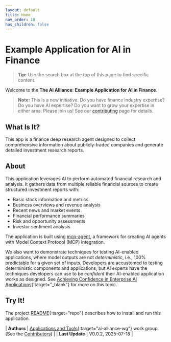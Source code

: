 ```yaml
---
layout: default
title: Home
nav_order: 10
has_children: false
---
```


# Example Application for AI in Finance

> **Tip:** Use the search box at the top of this page to find specific content.

Welcome to the **The AI Alliance**: **Example Application for AI in Finance**. 

> **Note:** This is a new initiative. Do you have finance industry expertise? Do you have AI expertise? Do you want to grow your expertise in either area. Please join us! See our [contributing]({{site.baseurl}}/contributing) page for details.

## What Is It?

This app is a finance deep research agent designed to collect comprehensive information about publicly-traded companies and generate detailed investment research reports.

## About

This application leverages AI to perform automated financial research and analysis. It gathers data from multiple reliable financial sources to create structured investment reports with:

- Basic stock information and metrics
- Business overviews and revenue analysis
- Recent news and market events
- Financial performance summaries
- Risk and opportunity assessments
- Investor sentiment analysis

The application is built using [mcp-agent](https://github.com/lastmile-ai/mcp-agent), a framework for creating AI agents with Model Context Protocol (MCP) integration.

We also want to demonstrate techniques for testing AI-enabled applications, where model outputs are not _deterministic_, i.e., 100% predictable for a given set of inputs. Developers are accustomed to testing deterministic components and applications, but AI experts have the techniques developers can use to be _confident_ their AI-enabled application works as designed. See [Achieving Confidence in Enterprise AI Applications](https://the-ai-alliance.github.io/ai-application-testing/){:target="_blank"} for more on this topic.

## Try It!

The project [README](https://github.com/The-AI-Alliance/ai-in-finance-example-app){:target="repo"} describes how to install and run this application.


| **Authors**     | [Applications and Tools](https://thealliance.ai/focus-areas/applications-and-tools){:target="ai-alliance-wg"} work group. (See the [Contributors]({{site.baseurl}}/contributing/#contributors)) |
| **Last Update** | V0.0.2, 2025-07-18 |

